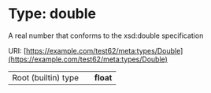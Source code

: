 
# Type: double


A real number that conforms to the xsd:double specification

URI: [https://example.com/test62/meta:types/Double](https://example.com/test62/meta:types/Double)

|  |  |  |
| --- | --- | --- |
| Root (builtin) type | | **float** |
